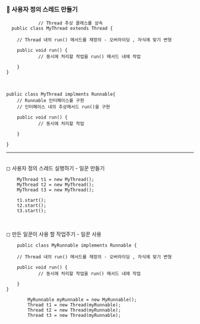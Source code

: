 ### 🔹 사용자 정의 스레드 만들기

                // Thread 추상 클래스를 상속
      public class MyThread extends Thread { 

        // Thread 내의 run() 메서드를 재정의 - 오버라이딩 , 자식에 맞기 변형 
        
        public void run() { 
                // 동시에 처리할 작업을 run() 메서드 내에 작업

        }
    }

<br>

    public class MyThread implments Runnable{
        // Runnable 인터페이스를 구현 
        // 인터페이스 내의 추상메서드 run()을 구현
        
        public void run() { 
                // 동시에 처리할 작업
        
        }

    }

----

<br>
◻ 사용자 정의 스레드 실행하기 - 일꾼 만들기
<br>

        MyThread t1 = new MyThread();
        MyThread t2 = new MyThread();
        MyThread t3 = new MyThread();
        
        t1.start();
        t2.start();
        t3.start();

<br>

◻ 만든 일꾼이 사용 할 작업주기 - 일꾼 사용

        public class MyRunnable implements Runnable {

        // Thread 내의 run() 메서드를 재정의 - 오버라이딩 , 자식에 맞기 변형 
        
        public void run() { 
                // 동시에 처리할 작업을 run() 메서드 내에 작업

        }
    }
    
            MyRunnable myRunnable = new MyRunnable();
            Thread t1 = new Thread(myRunnable);
            Thread t2 = new Thread(myRunnable);
            Thread t3 = new Thread(myRunnable);

